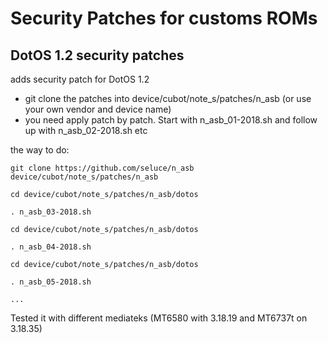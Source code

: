 Security Patches for customs ROMs
===========
DotOS 1.2 security patches 
------------------

adds security patch for DotOS 1.2 

- git clone the patches into device/cubot/note_s/patches/n_asb (or use your own vendor and device name)
- you need apply patch by patch. Start with n_asb_01-2018.sh and follow up with n_asb_02-2018.sh etc

the way to do:
```
git clone https://github.com/seluce/n_asb device/cubot/note_s/patches/n_asb

cd device/cubot/note_s/patches/n_asb/dotos

. n_asb_03-2018.sh

cd device/cubot/note_s/patches/n_asb/dotos

. n_asb_04-2018.sh

cd device/cubot/note_s/patches/n_asb/dotos

. n_asb_05-2018.sh

...
```

Tested it with different mediateks (MT6580 with 3.18.19 and MT6737t on 3.18.35)
